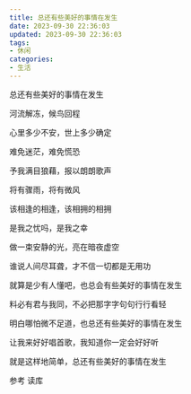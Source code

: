 ```yaml
---
title: 总还有些美好的事情在发生
date: 2023-09-30 22:36:03
updated: 2023-09-30 22:36:03
tags:
- 休闲
categories:
- 生活
---
```




总还有些美好的事情在发生



河流解冻，候鸟回程

心里多少不安，世上多少确定

难免迷茫，难免慌恐

予我满目狼藉，报以朗朗歌声

将有骤雨，将有微风

该相逢的相逢，该相拥的相拥

是我之忧吗，是我之幸

做一束安静的光，亮在暗夜虚空

谁说人间尽耳聋，才不信一切都是无用功

就算是少有人懂吧，也总会有些美好的事情在发生

料必有君与我同，不必把那字字句句行行看轻

明白哪怕微不足道，也总还有些美好的事情在发生

让我来好好唱首歌，我知道你一定会好好听

就是这样地简单，总还有些美好的事情在发生



参考
读库
